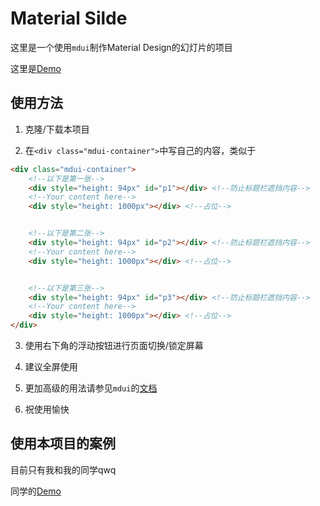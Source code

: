 # Material Silde

这里是一个使用`mdui`制作Material Design的幻灯片的项目

这里是[Demo](https://enter-tainer.github.io/MaterialSlide/)

## 使用方法

1. 克隆/下载本项目

2. 在`<div class="mdui-container">`中写自己的内容，类似于
``` html
<div class="mdui-container">
    <!--以下是第一张-->
    <div style="height: 94px" id="p1"></div> <!--防止标题栏遮挡内容-->
    <!--Your content here-->
    <div style="height: 1000px"></div> <!--占位-->


    <!--以下是第二张-->
    <div style="height: 94px" id="p2"></div> <!--防止标题栏遮挡内容-->
    <!--Your content here-->
    <div style="height: 1000px"></div> <!--占位-->


    <!--以下是第三张-->
    <div style="height: 94px" id="p3"></div> <!--防止标题栏遮挡内容-->
    <!--Your content here-->
    <div style="height: 1000px"></div> <!--占位-->
</div>
```
3. 使用右下角的浮动按钮进行页面切换/锁定屏幕

4. 建议全屏使用

5. 更加高级的用法请参见`mdui`的[文档](https://www.mdui.org/docs/)

6. 祝使用愉快

## 使用本项目的案例

目前只有我和我的同学qwq

同学的[Demo](http://xzcxzc_yy.gitee.io/groupwork/news/index.html)